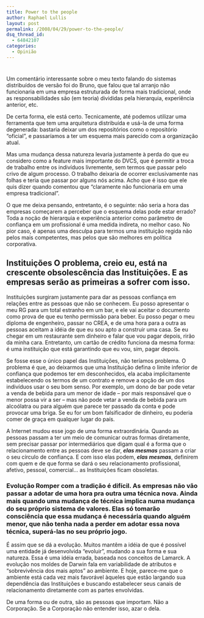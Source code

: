 ```yaml
---
title: Power to the people
author: Raphael Lullis
layout: post
permalink: /2008/04/29/power-to-the-people/
dsq_thread_id:
  - 64842107
categories:
  - Opinião
---
```

# 

Um comentário interessante sobre o meu texto falando do sistemas distribuídos de versão foi do Bruno, que falou que tal arranjo não funcionaria em uma empresa estruturada de forma mais tradicional, onde as responsabilidades são (em teoria) divididas pela hierarquia, experiência anterior, etc.

De certa forma, ele está certo. Tecnicamente, até podemos utilizar uma ferramenta que tem uma arquitetura distribuída e usá-la de uma forma degenerada: bastaria deixar um dos repositórios como o repositório “oficial”, e passaríamos a ter um esquema mais parecido com a organização atual.

Mas uma mudança dessa natureza levaria justamente à perda do que eu considero como a feature mais importante do DVCS, que é permitir a troca de trabalho entre os indivíduos livremente, sem termos que passar pelo crivo de algum processo. O trabalho deixaria de ocorrer exclusivamente nas folhas e teria que passar por alguns nós acima. Acho que é isso que ele quis dizer quando comentou que “claramente não funcionaria em uma empresa tradicional”.

O que me deixa pensando, entretanto, é o seguinte: não seria a hora das empresas começarem a perceber que o esquema delas pode estar errado? Toda a noção de hierarquia e experiência anterior como parâmetro de confiança em um profissional é uma medida indireta, no melhor caso. No pior caso, é apenas uma desculpa para termos uma instituição regida não pelos mais competentes, mas pelos que são melhores em política corporativa. 
## Instituições O problema, creio eu, está na crescente obsolescência das Instituições. E as empresas serão as primeiras a sofrer com isso.

Instituições surgiram justamente para dar as pessoas confiança em relações entre as pessoas que não se conhecem. Eu posso apresentar o meu RG para um total estranho em um bar, e ele vai aceitar o documento como prova de que eu tenho permissão para beber. Eu posso pegar o meu diploma de engenheiro, passar no CREA, e de uma hora para a outra as pessoas aceitam a idéia de que eu sou apto a construir uma casa. Se eu chegar em um restaurante sem dinheiro e falar que vou pagar depois, rirão da minha cara. Entretanto, um cartão de crédito funciona da mesma forma: é uma instituição que está garantindo que eu vou, sim, pagar depois.

Se fosse esse o único papel das Instituições, não teríamos problema. O problema é que, ao deixarmos que uma Instituição defina o limite inferior de confiança que podemos ter em desconhecidos, ela acaba implicitamente estabelecendo os termos de um contrato e remove a opção de um dos indivíduos usar o seu bom senso. Por exemplo, um dono de bar pode vetar a venda de bebida para um menor de idade – por mais responsável que o menor possa vir a ser – mas não pode vetar a venda de bebida para um alcoólatra ou para alguém que parece ter passado da conta e pode provocar uma briga. Se eu for um bom falsificador de dinheiro, eu poderia comer de graça em qualquer lugar do país.

A Internet mudou esse jogo de uma forma extraordinária. Quando as pessoas passam a ter um meio de comunicar outras formas diretamente, sem precisar passar por intermediários que digam qual é a forma que o relacionamento entre as pessoas deve se dar, ***elas mesmas*** passam a criar o seu círculo de confiança. E com isso elas podem, ***elas mesmas***, definirem com quem e de que forma se dará o seu relacionamento profissional, afetivo, pessoal, comercial… as Instituições ficam obsoletas. 
### Evolução Romper com a tradição é difícil. As empresas não vão passar a adotar de uma hora pra outra uma técnica nova. Ainda mais quando uma mudança de técnica implica numa mudança do seu próprio sistema de valores. Elas só tomarão consciência que essa mudança é necessária quando alguém menor, que não tenha nada a perder em adotar essa nova técnica, superá-las no seu próprio jogo.

É assim que se dá a evolução. Muitos mantêm a idéia de que é possível uma entidade já desenvolvida “evoluir”, mudando a sua forma e sua natureza. Essa é uma idéia errada, baseada nos conceitos de Lamarck. A evolução nos moldes de Darwin fala em variabilidade de atributos e “sobrevivência dos mais aptos” ao ambiente. E hoje, parece-me que o ambiente está cada vez mais favorável àqueles que estão largando sua dependência das Instituições e buscando estabelecer seus canais de relacionamento diretamente com as partes envolvidas.

De uma forma ou de outra, são as pessoas que importam. Não a Corporação. Se a Corporação não entender isso, azar o dela.